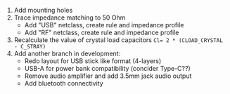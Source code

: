 1. Add mounting holes
1. Trace impedance matching to 50 Ohm
   * Add "USB" netclass, create rule and impedance profile
   * Add "RF" netclass, create rule and impedance profile
1. Recalculate the value of crystal load capacitors `Cl= 2 * (CLOAD_CRYSTAL - C_STRAY)`
1. Add another branch in development:
   * Redo layout for USB stick like format (4-layers)
   * USB-A for power bank compatibility (concider Type-C??)
   * Remove audio amplifier and add 3.5mm jack audio output
   * Add bluetooth connectivity 
